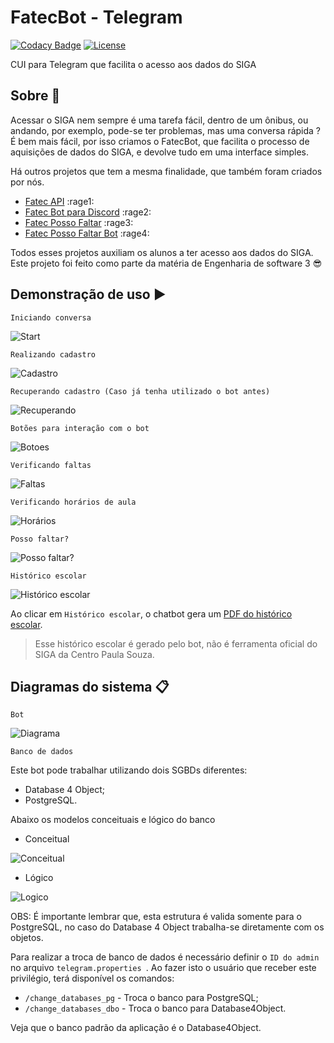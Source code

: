 # FatecBot - Telegram

[![Codacy Badge](https://api.codacy.com/project/badge/Grade/3a96b4937e2d47be8da54e26a0a7e8e9)](https://www.codacy.com/app/M3nin0/FatecBot?utm_source=github.com&amp;utm_medium=referral&amp;utm_content=IHCF/FatecBot&amp;utm_campaign=Badge_Grade)
[![License](https://img.shields.io/badge/License-BSD%202--Clause-orange.svg)](https://opensource.org/licenses/BSD-2-Clause)

CUI para Telegram que facilita o acesso aos dados do SIGA

## Sobre :speech_balloon:

Acessar o SIGA nem sempre é uma tarefa fácil, dentro de um ônibus, ou andando, por exemplo, pode-se ter problemas, mas uma conversa rápida ? É bem mais fácil, por isso criamos o FatecBot, que facilita o processo de aquisições de dados do SIGA, e devolve tudo em uma interface simples.

Há outros projetos que tem a mesma finalidade, que também foram criados por nós.

- [Fatec API](https://github.com/filipemeneses/fatec-api) :rage1:
- [Fatec Bot para Discord](https://github.com/M3nin0/fatec-bot) :rage2:
- [Fatec Posso Faltar](https://github.com/filipemeneses/fatec-posso-faltar) :rage3:
- [Fatec Posso Faltar Bot](https://github.com/IHCF/posso-faltar-bot) :rage4:

Todos esses projetos auxiliam os alunos a ter acesso aos dados do SIGA. Este projeto foi feito como parte da matéria de Engenharia de software 3 :sunglasses:

## Demonstração de uso :arrow_forward:

```Iniciando conversa```

![Start](imagens_bot/start.png)


``` Realizando cadastro ```

![Cadastro](imagens_bot/cadastro_1.png)

``` Recuperando cadastro (Caso já tenha utilizado o bot antes) ```

![Recuperando](imagens_bot/recuperar_1.png)

``` Botões para interação com o bot ```

![Botoes](imagens_bot/botoes_1.png)

``` Verificando faltas ```

![Faltas](imagens_bot/ver-faltas.gif)

``` Verificando horários de aula ```

![Horários](imagens_bot/ver-horarios.gif)

``` Posso faltar? ```

![Posso faltar?](imagens_bot/posso-faltar.gif)

``` Histórico escolar ```

![Histórico escolar](imagens_bot/historico-escolar.gif)

Ao clicar em `Histórico escolar`, o chatbot gera um [PDF do histórico escolar](imagens_bot/historico-escolar.pdf).

> Esse histórico escolar é gerado pelo bot, não é ferramenta oficial do SIGA da Centro Paula Souza.

## Diagramas do sistema :clipboard:

``` Bot ```


![Diagrama](https://github.com/IHCF/FatecBot/blob/master/diagramas/class_11.png)


``` Banco de dados ```

Este bot pode trabalhar utilizando dois SGBDs diferentes:
* Database 4 Object;
* PostgreSQL.

Abaixo os modelos conceituais e lógico do banco

* Conceitual

![Conceitual](diagramas/conceitual-db.jpg)

* Lógico

![Logico](diagramas/logico-db.jpg)


OBS: É importante lembrar que, esta estrutura é valida somente para o PostgreSQL, no caso do Database 4 Object trabalha-se diretamente com os objetos.

Para realizar a troca de banco de dados é necessário definir o `ID do admin` no arquivo `telegram.properties
`. Ao fazer isto o usuário que receber este privilégio, terá disponível os comandos:

* <code>/change_databases_pg</code> - Troca o banco para PostgreSQL;
* <code>/change_databases_dbo</code> - Troca o banco para Database4Object.

Veja que o banco padrão da aplicação é o Database4Object.
